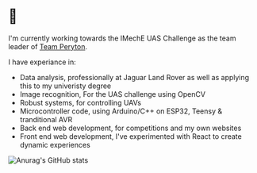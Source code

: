 # 👋

I'm currently working towards the IMechE UAS Challenge as the team leader of [Team Peryton](https://team-peryton.github.io).

I have experiance in:
- Data analysis, professionally at Jaguar Land Rover as well as applying this to my univeristy degree
- Image recognition, For the UAS challenge using OpenCV
- Robust systems, for controlling UAVs
- Microcontroller code, using Arduino/C++ on ESP32, Teensy & tranditional AVR
- Back end web development, for competitions and my own websites
- Front end web development, I've experimented with React to create dynamic experiences

![Anurag's GitHub stats](https://github-readme-stats.vercel.app/api?username=o-gent&show_icons=true&theme=radical)
